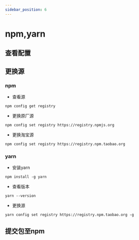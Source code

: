 ```yaml
---
sidebar_position: 6
---
```


# npm,yarn

## 查看配置
## 更换源

### npm
- 查看源
``` 
npm config get registry 
```

- 更换原厂源
``` 
npm config set registry https://registry.npmjs.org 
```

- 更换淘宝源
``` 
npm config set registry https://registry.npm.taobao.org 
```

### yarn
- 安装yarn
```
npm install -g yarn
```
- 查看版本
```
yarn --version
```
- 更换源
```
yarn config set registry https://registry.npm.taobao.org -g
```


## 提交包至npm